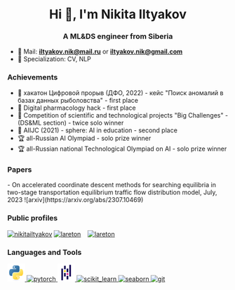 <h1 align="center">Hi 👋, I'm Nikita Iltyakov</h1>
<h3 align="center">A ML&DS engineer from Siberia</h3>


- 📧 Mail: **iltyakov.nik@mail.ru** or **iltyakov.nik@gmail.com**
- 🎯 Specialization: CV, NLP

<h3 align="left">Achievements</h3>

- 🥇 хакатон Цифровой прорыв (ДФО, 2022) - кейс "Поиск аномалий в базах данных рыболовства" - first place
- 🥇 Digital pharmacology hack - first place
- 🥇 Сompetition of scientific and technological projects "Big Challenges" - (DS&ML section) - twice solo winner
- 🥈 AIIJC (2021) - sphere: AI in education - second place
- 🏆 all-Russian AI Olympiad - solo prize winner
- 🏆 all-Russian national Technological Olympiad on AI - solo prize winner
	
<h3 align="left">Papers</h3>
- On accelerated coordinate descent methods for searching equilibria in two-stage transportation equilibrium traffic flow distribution model, July, 2023 
![arxiv](https://arxiv.org/abs/2307.10469)


<h3 align="left">Public profiles</h3>
<p align="left">
<a href="https://kaggle.com/nikitailtyakov" target="blank"><img align="center" src="https://raw.githubusercontent.com/rahuldkjain/github-profile-readme-generator/master/src/images/icons/Social/kaggle.svg" alt="nikitailtyakov" height="30" width="40" /></a>
<a href="https://t.me/iltyakow" target="blank"><img align="center" src="https://upload.wikimedia.org/wikipedia/commons/thumb/8/82/Telegram_logo.svg/2048px-Telegram_logo.svg.png" alt="lareton" height="30" width="40" /></a>
&nbsp&nbsp&nbsp<a href="https://codeforces.com/profile/lareton" target="blank"><img align="center" src="https://cdn.iconscout.com/icon/free/png-256/free-code-forces-3629285-3031869.png" alt="lareton" height="30" width="40" /></a>
</p>



<h3 align="left">Languages and Tools</h3>
<p align="left">   
	<a href="https://www.python.org" target="_blank" rel="noreferrer"> <img src="https://raw.githubusercontent.com/devicons/devicon/master/icons/python/python-original.svg" alt="python" width="40" height="40"/> </a>
	<a href="https://pytorch.org/" target="_blank" rel="noreferrer"> <img src="https://www.vectorlogo.zone/logos/pytorch/pytorch-icon.svg" alt="pytorch" width="40" height="40"/> </a> 
	<a href="https://pandas.pydata.org/" target="_blank" rel="noreferrer"> <img src="https://raw.githubusercontent.com/devicons/devicon/2ae2a900d2f041da66e950e4d48052658d850630/icons/pandas/pandas-original.svg" alt="pandas" width="40" height="40"/> </a> 
	<a href="https://scikit-learn.org/" target="_blank" rel="noreferrer"> <img src="https://upload.wikimedia.org/wikipedia/commons/0/05/Scikit_learn_logo_small.svg" alt="scikit_learn" width="40" height="40"/> </a> 
	<a href="https://seaborn.pydata.org/" target="_blank" rel="noreferrer"> <img src="https://seaborn.pydata.org/_images/logo-mark-lightbg.svg" alt="seaborn" width="40" height="40"/> </a> 
	<a href="https://git-scm.com/" target="_blank" rel="noreferrer"> <img src="https://www.vectorlogo.zone/logos/git-scm/git-scm-icon.svg" alt="git" width="40" height="40"/> </a>
</p>

